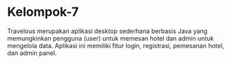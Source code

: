 # Kelompok-7
Travelous merupakan aplikasi desktop sederhana berbasis Java yang memungkinkan pengguna (user) untuk memesan hotel dan admin untuk mengelola data. Aplikasi ini memiliki fitur login, registrasi, pemesanan hotel, dan admin panel.
